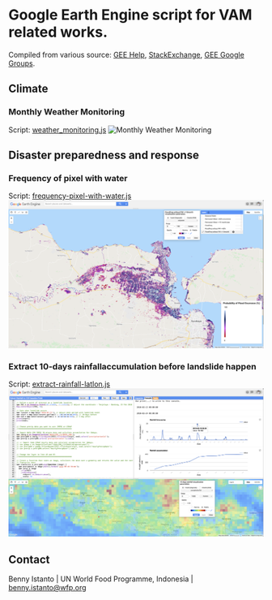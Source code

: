 # Google Earth Engine script for VAM related works. 
Compiled from various source: [GEE Help](https://developers.google.com/earth-engine/), [StackExchange](https://gis.stackexchange.com/questions/tagged/google-earth-engine), [GEE Google Groups](https://groups.google.com/forum/#!forum/google-earth-engine-developers).

## Climate
### Monthly Weather Monitoring
Script: [weather_monitoring.js](https://github.com/wfpidn/GEE/blob/master/script/weather_monitoring.js)
![Monthly Weather Monitoring](/img/mwm.png)

## Disaster preparedness and response
### Frequency of pixel with water
Script: [frequency-pixel-with-water.js](https://github.com/wfpidn/GEE/blob/master/script/frequency-pixel-with-water.js)
![Flood frequency](/img/ff.png)

### Extract 10-days rainfallaccumulation before landslide happen
Script: [extract-rainfall-latlon.js](https://github.com/wfpidn/GEE/blob/master/script/extract-rainfall-latlon.js)
![Rainfall 30min](/img/rain30min.png)


## Contact
Benny Istanto | UN World Food Programme, Indonesia | benny.istanto@wfp.org
